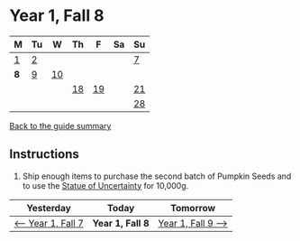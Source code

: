 # Year 1, Fall 8

| M                          | Tu                        | W                         | Th                        | F                         | Sa                        | Su                        |
| -------------------------- | ------------------------- | ------------------------- | ------------------------- |-------------------------- | ------------------------- | ------------------------- |
| [1](year-1-fall-1.md)      | [2](year-1-fall-2.md)     |                           |                           |                           |                           | [7](year-1-fall-7.md)     |
| **8**                      | [9](year-1-fall-9.md)     | [10](year-1-fall-10.md)   |                           |                           |                           |                           |
|                            |                           |                           | [18](year-1-fall-18.md)   | [19](year-1-fall-19.md)   |                           | [21](year-1-fall-14.md)   |
|                            |                           |                           |                           |                           |                           | [28](year-1-fall-28.md)   |

[Back to the guide summary](readme.md)

## Instructions

1. Ship enough items to purchase the second batch of Pumpkin Seeds and to use the [Statue of Uncertainty](https://stardewvalleywiki.com/The_Sewers#Statue_Of_Uncertainty) for 10,000g.

| Yesterday                                   | Today                 | Tomorrow                                    |
| ------------------------------------------- | --------------------- | ------------------------------------------- |
| [⟵ Year 1, Fall 7](year-1-fall-7.md)       | **Year 1, Fall 8**    | [Year 1, Fall 9 ⟶](year-1-fall-9.md)       |
